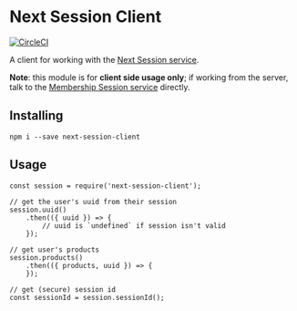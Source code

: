 # Next Session Client
[![CircleCI](https://circleci.com/gh/Financial-Times/next-session-client/tree/main.svg?style=svg)](https://circleci.com/gh/Financial-Times/next-session-client/tree/main)

A client for working with the [Next Session service](https://github.com/Financial-Times/next-session).

**Note**: this module is for **client side usage only**; if working from the server, talk to the [Membership Session service](https://developer.ft.com/docs/membership_platform_api) directly.

## Installing

	npm i --save next-session-client


## Usage

	const session = require('next-session-client');

    // get the user's uuid from their session
	session.uuid()
        .then(({ uuid }) => {
    		// uuid is `undefined` if session isn't valid
    	});

	// get user's products
	session.products()
        .then(({ products, uuid }) => {
        });

	// get (secure) session id
	const sessionId = session.sessionId();
